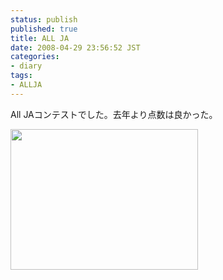 ```yaml
---
status: publish
published: true
title: ALL JA
date: 2008-04-29 23:56:52 JST
categories:
- diary
tags:
- ALLJA
---
```

All JAコンテストでした。去年より点数は良かった。

<a href="http://junkai.org/blog/wp-content/uploads/2008/04/a290420081021.jpg"><img class="aligncenter size-medium wp-image-91" title="無線機" src="http://junkai.org/blog/wp-content/uploads/2008/04/a290420081021-300x225.jpg" alt="" width="300" height="225" /></a>
